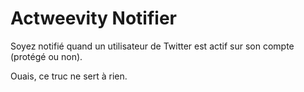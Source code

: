 Actweevity Notifier
===================

Soyez notifié quand un utilisateur de Twitter est actif sur son compte (protégé ou non).

Ouais, ce truc ne sert à rien.
